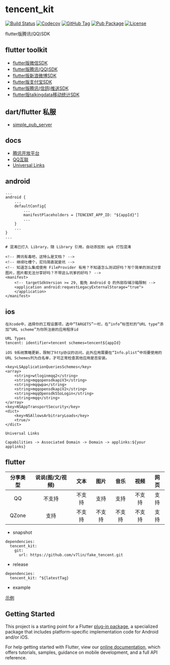 # tencent_kit

[![Build Status](https://cloud.drone.io/api/badges/v7lin/fake_tencent/status.svg)](https://cloud.drone.io/v7lin/fake_tencent)
[![Codecov](https://codecov.io/gh/v7lin/fake_tencent/branch/master/graph/badge.svg)](https://codecov.io/gh/v7lin/fake_tencent)
[![GitHub Tag](https://img.shields.io/github/tag/v7lin/fake_tencent.svg)](https://github.com/v7lin/fake_tencent/releases)
[![Pub Package](https://img.shields.io/pub/v/tencent_kit.svg)](https://pub.dartlang.org/packages/tencent_kit)
[![License](https://img.shields.io/badge/License-Apache%202.0-blue.svg)](https://github.com/v7lin/fake_tencent/blob/master/LICENSE)

flutter版腾讯(QQ)SDK

## flutter toolkit

* [flutter版微信SDK](https://github.com/v7lin/fake_wechat)
* [flutter版腾讯(QQ)SDK](https://github.com/v7lin/fake_tencent)
* [flutter版新浪微博SDK](https://github.com/v7lin/fake_weibo)
* [flutter版支付宝SDK](https://github.com/v7lin/fake_alipay)
* [flutter版腾讯(信鸽)推送SDK](https://github.com/v7lin/fake_push)
* [flutter版talkingdata移动统计SDK](https://github.com/v7lin/fake_analytics)

## dart/flutter 私服

* [simple_pub_server](https://github.com/v7lin/simple_pub_server)

## docs

* [腾讯开放平台](https://open.tencent.com/)
* [QQ互联](http://wiki.connect.qq.com/)
* [Universal Links](https://developer.apple.com/library/archive/documentation/General/Conceptual/AppSearch/UniversalLinks.html)

## android

```
...
android {
    ...
    defaultConfig{
        ...
        manifestPlaceholders = [TENCENT_APP_ID: "${appId}"]
        ...
    }
    ...
}
...
```

```
# 混淆已打入 Library，随 Library 引用，自动添加到 apk 打包混淆
```

```
<!-- 腾讯有毒吧，这特么是文档？ -->
<!-- 继续吐槽个，尼玛简直就是坑 -->
<!-- 知道怎么集成使用 FileProvider 有用？不知道怎么测试好吗？写个简单的测试分享图片，图片都无法分享好吗？不带这么坑爹的好吗？ -->
<manifest>
    <!-- targetSdkVersion >= 29, 豁免 Android Q 的外部存储沙箱限制 -->
    <application android:requestLegacyExternalStorage="true">
    </application>
</manifest>
```

## ios

```
在Xcode中，选择你的工程设置项，选中“TARGETS”一栏，在“info”标签栏的“URL type“添加“URL scheme”为你所注册的应用程序id

URL Types
tencent: identifier=tencent schemes=tencent${appId}
```

```
iOS 9系统策略更新，限制了http协议的访问，此外应用需要在“Info.plist”中将要使用的URL Schemes列为白名单，才可正常检查其他应用是否安装。

<key>LSApplicationQueriesSchemes</key>
<array>
    <string>wtloginmqq2</string>
    <string>mqqopensdkapiV3</string>
    <string>mqqwpa</string>
    <string>mqqopensdkapiV2</string>
    <string>mqqOpensdkSSoLogin</string>
    <string>mqq</string>
</array>
<key>NSAppTransportSecurity</key>
<dict>
    <key>NSAllowsArbitraryLoads</key>
    <true/>
</dict>
```

```
Universal Links

Capabilities -> Associated Domain -> Domain -> applinks:${your applinks}
```

## flutter

|分享类型|说说(图/文/视频)|文本|图片|音乐|视频|网页|
|:---:|:---:|:---:|:---:|:---:|:---:|:---:|
|QQ|不支持|不支持|支持|支持|不支持|支持|
|QZone|支持|不支持|不支持|不支持|不支持|支持|

* snapshot

```
dependencies:
  tencent_kit:
    git:
      url: https://github.com/v7lin/fake_tencent.git
```

* release

```
dependencies:
  tencent_kit: ^${latestTag}
```

* example

[示例](./example/lib/main.dart)

## Getting Started

This project is a starting point for a Flutter
[plug-in package](https://flutter.dev/developing-packages/),
a specialized package that includes platform-specific implementation code for
Android and/or iOS.

For help getting started with Flutter, view our 
[online documentation](https://flutter.dev/docs), which offers tutorials, 
samples, guidance on mobile development, and a full API reference.
